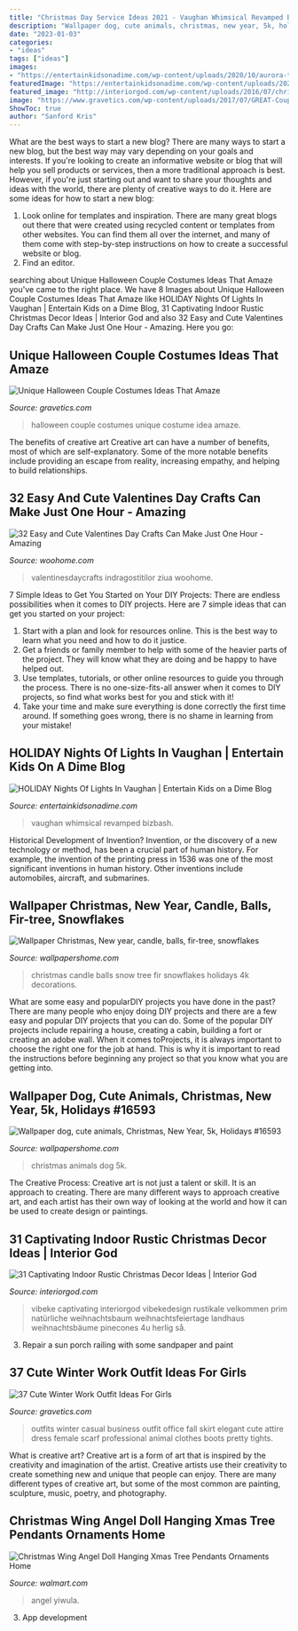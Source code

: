 ```yaml
---
title: "Christmas Day Service Ideas 2021 - Vaughan Whimsical Revamped Bizbash"
description: "Wallpaper dog, cute animals, christmas, new year, 5k, holidays #16593"
date: "2023-01-03"
categories:
- "ideas"
tags: ["ideas"]
images:
- "https://entertainkidsonadime.com/wp-content/uploads/2020/10/aurora-toronto-181128-a03i2593.png"
featuredImage: "https://entertainkidsonadime.com/wp-content/uploads/2020/10/aurora-toronto-181128-a03i2593.png"
featured_image: "http://interiorgod.com/wp-content/uploads/2016/07/christmas-decoration-ideas-3.jpg"
image: "https://www.gravetics.com/wp-content/uploads/2017/07/GREAT-Couple-Halloween-Costume-Idea.jpg"
ShowToc: true
author: "Sanford Kris"
---
```



What are the best ways to start a new blog?
There are many ways to start a new blog, but the best way may vary depending on your goals and interests. If you're looking to create an informative website or blog that will help you sell products or services, then a more traditional approach is best. However, if you're just starting out and want to share your thoughts and ideas with the world, there are plenty of creative ways to do it. Here are some ideas for how to start a new blog: 
1. Look online for templates and inspiration. There are many great blogs out there that were created using recycled content or templates from other websites. You can find them all over the internet, and many of them come with step-by-step instructions on how to create a successful website or blog. 
2. Find an editor.

	

		
searching about Unique Halloween Couple Costumes Ideas That Amaze you've came to the right place. We have 8 Images about Unique Halloween Couple Costumes Ideas That Amaze like HOLIDAY Nights Of Lights In Vaughan | Entertain Kids on a Dime Blog, 31 Captivating Indoor Rustic Christmas Decor Ideas | Interior God and also 32 Easy and Cute Valentines Day Crafts Can Make Just One Hour - Amazing. Here you go:
		
    
## Unique Halloween Couple Costumes Ideas That Amaze

<img loading=lazy src="https://www.gravetics.com/wp-content/uploads/2017/07/GREAT-Couple-Halloween-Costume-Idea.jpg" onerror="this.onerror=null;this.src='https://tse4.mm.bing.net/th?id=OIP.c4WM9ZNeFJETmRgkAmc7AgHaNB&amp;pid=15.1';" alt="Unique Halloween Couple Costumes Ideas That Amaze">

_Source: gravetics.com_

>halloween couple costumes unique costume idea amaze. 

	

The benefits of creative art
Creative art can have a number of benefits, most of which are self-explanatory. Some of the more notable benefits include providing an escape from reality, increasing empathy, and helping to build relationships.

    
## 32 Easy And Cute Valentines Day Crafts Can Make Just One Hour - Amazing

<img loading=lazy src="https://www.woohome.com/wp-content/uploads/2016/02/ValentinesDayCrafts-30.jpg" onerror="this.onerror=null;this.src='https://tse3.mm.bing.net/th?id=OIP.Og79wQRSNGjIZd_ujoOfVAHaUw&amp;pid=15.1';" alt="32 Easy and Cute Valentines Day Crafts Can Make Just One Hour - Amazing">

_Source: woohome.com_

>valentinesdaycrafts indragostitilor ziua woohome. 

	

7 Simple Ideas to Get You Started on Your DIY Projects:
There are endless possibilities when it comes to DIY projects. Here are 7 simple ideas that can get you started on your project:
1. Start with a plan and look for resources online. This is the best way to learn what you need and how to do it justice.
2. Get a friends or family member to help with some of the heavier parts of the project. They will know what they are doing and be happy to have helped out.
3. Use templates, tutorials, or other online resources to guide you through the process. There is no one-size-fits-all answer when it comes to DIY projects, so find what works best for you and stick with it!
4. Take your time and make sure everything is done correctly the first time around. If something goes wrong, there is no shame in learning from your mistake!

    
## HOLIDAY Nights Of Lights In Vaughan | Entertain Kids On A Dime Blog

<img loading=lazy src="https://entertainkidsonadime.com/wp-content/uploads/2020/10/aurora-toronto-181128-a03i2593.png" onerror="this.onerror=null;this.src='https://tse3.mm.bing.net/th?id=OIP.ltCi96-77jnvBPs9OchyzQHaFg&amp;pid=15.1';" alt="HOLIDAY Nights Of Lights In Vaughan | Entertain Kids on a Dime Blog">

_Source: entertainkidsonadime.com_

>vaughan whimsical revamped bizbash. 

	

Historical Development of Invention?
Invention, or the discovery of a new technology or method, has been a crucial part of human history. For example, the invention of the printing press in 1536 was one of the most significant inventions in human history. Other inventions include automobiles, aircraft, and submarines.

    
## Wallpaper Christmas, New Year, Candle, Balls, Fir-tree, Snowflakes

<img loading=lazy src="https://wallpapershome.com/images/wallpapers/christmas-3840x2160-new-year-candle-balls-fir-tree-snowflakes-snow-8242.jpg" onerror="this.onerror=null;this.src='https://tse3.mm.bing.net/th?id=OIP.JEcChpDHwVu1a7j4BSY_QwHaEK&amp;pid=15.1';" alt="Wallpaper Christmas, New year, candle, balls, fir-tree, snowflakes">

_Source: wallpapershome.com_

>christmas candle balls snow tree fir snowflakes holidays 4k decorations. 

	

What are some easy and popularDIY projects you have done in the past?
There are many people who enjoy doing DIY projects and there are a few easy and popular DIY projects that you can do. Some of the popular DIY projects include repairing a house, creating a cabin, building a fort or creating an adobe wall. When it comes toProjects, it is always important to choose the right one for the job at hand. This is why it is important to read the instructions before beginning any project so that you know what you are getting into.

    
## Wallpaper Dog, Cute Animals, Christmas, New Year, 5k, Holidays #16593

<img loading=lazy src="https://wallpapershome.com/images/wallpapers/dog-1440x2560-cute-animals-christmas-new-year-5k-16593.jpg" onerror="this.onerror=null;this.src='https://tse1.mm.bing.net/th?id=OIP.yH7jX20amUHrbeF6VNoSAwHaNK&amp;pid=15.1';" alt="Wallpaper dog, cute animals, Christmas, New Year, 5k, Holidays #16593">

_Source: wallpapershome.com_

>christmas animals dog 5k. 

	

The Creative Process:
Creative art is not just a talent or skill. It is an approach to creating. There are many different ways to approach creative art, and each artist has their own way of looking at the world and how it can be used to create design or paintings.

    
## 31 Captivating Indoor Rustic Christmas Decor Ideas | Interior God

<img loading=lazy src="http://interiorgod.com/wp-content/uploads/2016/07/christmas-decoration-ideas-3.jpg" onerror="this.onerror=null;this.src='https://tse2.mm.bing.net/th?id=OIP._HsmbixkNXM0cO_Lb2KUnwHaLH&amp;pid=15.1';" alt="31 Captivating Indoor Rustic Christmas Decor Ideas | Interior God">

_Source: interiorgod.com_

>vibeke captivating interiorgod vibekedesign rustikale velkommen prim natürliche weihnachtsbaum weihnachtsfeiertage landhaus weihnachtsbäume pinecones 4u herlig så. 

	

3. Repair a sun porch railing with some sandpaper and paint

    
## 37 Cute Winter Work Outfit Ideas For Girls

<img loading=lazy src="https://www.gravetics.com/wp-content/uploads/2017/02/Winter-Work-Outfits-Ideas-20.jpg" onerror="this.onerror=null;this.src='https://tse2.mm.bing.net/th?id=OIP.K874-6ShrjtUqw6mTwycvgHaLH&amp;pid=15.1';" alt="37 Cute Winter Work Outfit Ideas For Girls">

_Source: gravetics.com_

>outfits winter casual business outfit office fall skirt elegant cute attire dress female scarf professional animal clothes boots pretty tights. 

	

What is creative art?
Creative art is a form of art that is inspired by the creativity and imagination of the artist. Creative artists use their creativity to create something new and unique that people can enjoy. There are many different types of creative art, but some of the most common are painting, sculpture, music, poetry, and photography.

    
## Christmas Wing Angel Doll Hanging Xmas Tree Pendants Ornaments Home

<img loading=lazy src="https://i5.walmartimages.com/asr/5625d2ca-83f7-46e4-876c-4b9a6d46f792.04737b09f0d54aa088fa3b81ae8c6c78.jpeg" onerror="this.onerror=null;this.src='https://tse3.mm.bing.net/th?id=OIP.oZrOsHRft65mzeLFOSDXZQHaHa&amp;pid=15.1';" alt="Christmas Wing Angel Doll Hanging Xmas Tree Pendants Ornaments Home">

_Source: walmart.com_

>angel yiwula. 

	

3. App development 

